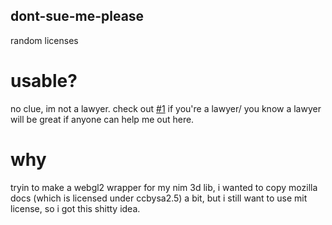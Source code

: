 ## dont-sue-me-please
random licenses

# usable?
no clue, im not a lawyer.
check out [#1](https://github.com/aphkyle/dont-sue-me-please/issues/1) if you're a lawyer/ you know a lawyer
will be great if anyone can help me out here.

# why
tryin to make a webgl2 wrapper for my nim 3d lib,
i wanted to copy mozilla docs (which is licensed under ccbysa2.5) a bit, but i still want to use mit license, so i got this shitty idea.
